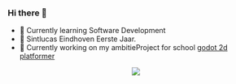 ### Hi there 👋

- 🌱 Currently learning Software Development
- 🏫 Sintlucas Eindhoven Eerste Jaar.
- 🏫 Currently working on my ambitieProject for school <a href="(https://github.com/DeanLemans/2d-platformer-godot)">godot 2d platformer</a> 



<div id="header" align="center">
  <img src="https://media.giphy.com/media/enj50kao8gMfu/giphy.gif"/>
</div>
